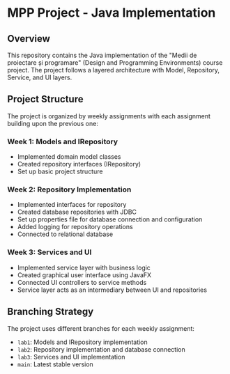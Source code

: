 # MPP Project - Java Implementation

## Overview
This repository contains the Java implementation of the "Medii de proiectare și programare" (Design and Programming Environments) course project. The project follows a layered architecture with Model, Repository, Service, and UI layers.

## Project Structure

The project is organized by weekly assignments with each assignment building upon the previous one:

### Week 1: Models and IRepository
- Implemented domain model classes
- Created repository interfaces (IRepository)
- Set up basic project structure

### Week 2: Repository Implementation
- Implemented interfaces for repository
- Created database repositories with JDBC
- Set up properties file for database connection and configuration
- Added logging for repository operations
- Connected to relational database

### Week 3: Services and UI
- Implemented service layer with business logic
- Created graphical user interface using JavaFX
- Connected UI controllers to service methods
- Service layer acts as an intermediary between UI and repositories

## Branching Strategy
The project uses different branches for each weekly assignment:

- `lab1`: Models and IRepository implementation
- `lab2`: Repository implementation and database connection
- `lab3`: Services and UI implementation
- `main`: Latest stable version
